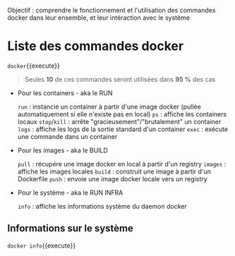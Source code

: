 
Objectif : comprendre le fonctionnement et l'utilisation des commandes docker dans leur ensemble, et leur intéraction avec le système

# Liste des commandes docker

`docker`{{execute}}

> Seules **10** de ces commandes seront utilisées dans **95 %** des cas

* Pour les containers - aka le RUN

    `run` : instancie un container à partir d'une image docker (pullée automatiquement si elle n'existe pas en local)
    `ps` : affiche les containers locaux
    `stop`/`kill` : arrête "gracieusement"/"brutalement" un container
    `logs` : affiche les logs de la sortie standard d'un container
    `exec` : exécute une commande dans un container

* Pour les images - aka le BUILD

    `pull` : récupére une image docker en local à partir d'un registry
    `images` : affiche les images locales
    `build` : construit une image à partir d'un Dockerfile
    `push` : envoie une image docker locale vers un registry

* Pour le système - aka le RUN INFRA

    `info` : affiche les informations système du daemon docker

## Informations sur le système

`docker info`{{execute}}
